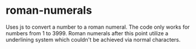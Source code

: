 # roman-numerals
Uses js to convert a number to a roman numeral. The code only works for numbers from 1 to 3999. Roman numerals after this point utilize a underlining system which couldn't be achieved via normal characters.
